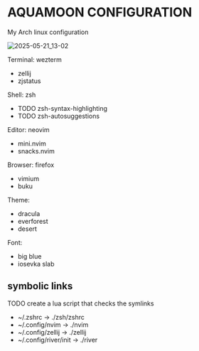 # AQUAMOON CONFIGURATION

My Arch linux configuration

![2025-05-21_13-02](https://github.com/user-attachments/assets/2991eb2f-70c1-4f80-b75a-6c39c2c0e978)

Terminal: wezterm
- zellij
- zjstatus

Shell: zsh
- TODO zsh-syntax-highlighting
- TODO zsh-autosuggestions

Editor: neovim
- mini.nvim
- snacks.nvim

Browser: firefox
- vimium
- buku

Theme:
- dracula
- everforest
- desert

Font:
- big blue
- iosevka slab

## symbolic links
TODO create a lua script that checks the symlinks
- ~/.zshrc -> ./zsh/zshrc
- ~/.config/nvim -> ./nvim
- ~/.config/zellij -> ./zellij
- ~/.config/river/init -> ./river
